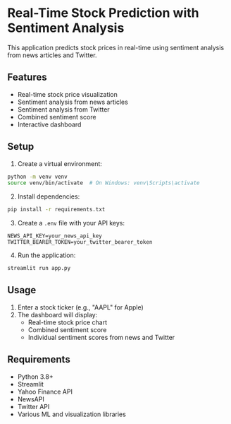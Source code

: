 # Real-Time Stock Prediction with Sentiment Analysis

This application predicts stock prices in real-time using sentiment analysis from news articles and Twitter.

## Features

- Real-time stock price visualization
- Sentiment analysis from news articles
- Sentiment analysis from Twitter
- Combined sentiment score
- Interactive dashboard

## Setup

1. Create a virtual environment:
```bash
python -m venv venv
source venv/bin/activate  # On Windows: venv\Scripts\activate
```

2. Install dependencies:
```bash
pip install -r requirements.txt
```

3. Create a `.env` file with your API keys:
```
NEWS_API_KEY=your_news_api_key
TWITTER_BEARER_TOKEN=your_twitter_bearer_token
```

4. Run the application:
```bash
streamlit run app.py
```

## Usage

1. Enter a stock ticker (e.g., "AAPL" for Apple)
2. The dashboard will display:
   - Real-time stock price chart
   - Combined sentiment score
   - Individual sentiment scores from news and Twitter

## Requirements

- Python 3.8+
- Streamlit
- Yahoo Finance API
- NewsAPI
- Twitter API
- Various ML and visualization libraries
